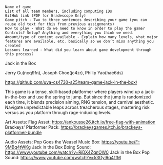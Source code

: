     Name of game
    List of all team members, including computing IDs
    GitHub link (PDF for Gradescope Only)
    Game pitch - Two to three sentences describing your game (you can reuse old text for this from previous assignments)
    How to play - What do we need to know in order to play the game? Controls? Setup? Anything and everything you think we need.
    Amount/type of content available - Explain how many levels, what major features are available, etc, basically so we don’t miss anything you created
    Lessons learned - What did you learn about game development through this process?


Jack in the Box

Jerry Gu(ncq9fn), Joseph Choe(jc4zr), Philip Yao(hae6ds)

https://github.com/uva-cs4730-s25/team-game-jack-in-the-box/

This game is a tense, skill-based platformer where players wind up a jack-in-the-box and use the spring to jump. But since the jump is randomized each time, it blends precision aiming, RNG tension, and carnival aesthetic. Navigate unpredictable leaps across treacherous stages, mastering risk versus as you platform through rage-inducing levels.  

Art Assets:
Flag Asset: https://ankousse26.itch.io/free-flag-with-animation
Brackeys' Platformer Pack: https://brackeysgames.itch.io/brackeys-platformer-bundle

Audio Assets:
Pop Goes the Weasel Music Box: https://youtu.be/F-9MBq4tWKg
Jack in the Box Boing Sound: https://www.youtube.com/watch?v=RjDX4ZqnOW0
Jack in the Box Pop Sound: https://www.youtube.com/watch?v=53GyI6q41fM